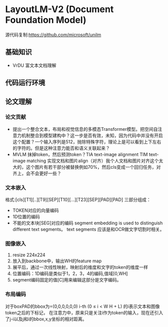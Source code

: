 # LayoutLM-V2 (Document Foundation Model)
源代码复制:https://github.com/microsoft/unilm
## 基础知识
- VrDU 富文本文档理解
## 代码运行环境


## 论文理解
### 论文贡献
- 提出一个整合文本，布局和视觉信息的多模态Transformer模型。把空间自注意力机制整合到模型建构中？这一步是否有效，未知，因为代码中并没有开启这个配置？一个输入序列是512，抛除特殊字符，理论上是可以看到上下左右的字符的。但是这种注意力能否和语义关联起来？
- MVLM 抹掉token，然后预测token？TIA text-image alignment TIM text-image matching 实现文档和图片align（对齐）我个人文档和图片对齐这个太大的，这个图片有若干部分被替换例如70%，然后cls变成一个回归任务，对齐上，会不会更好一些？

### 文本嵌入
格式:[cls][T1][..][T9][SEP][T10][...][T23][SEP][PAD][PAD] 
三部分组成：
- TOKEN对应的向量编码
- 1D位置的编码
- 不能的文本块[SEG]对应的编码
segment embedding is used to distinguish different text segments。 text segments 应该是和OCR做文字切割时相关。
### 图像嵌入
1. resize 224x224
2. 放入到backbone中，输出WH的feature map
3. 展平后，通过一次线性映射，映射后的维度和文字的token的维度一样
4. 位置编码：1D编码是类似于1，2，3，4的编码,值域[0,WH]
5. segment编码固定的值[C]用来编辑这部分是文字编码。
### 布局编码
对于boxPAD的bbox为=(0,0,0,0,0,0)
i-th (0 ≤ i < W H + L) 的i表示文本和图像token之后的下标记，
在注意力中，原来只是关注i作为token的输入，现在还引入了j-i以及j和i的bbox,x,y坐标的相对距离。